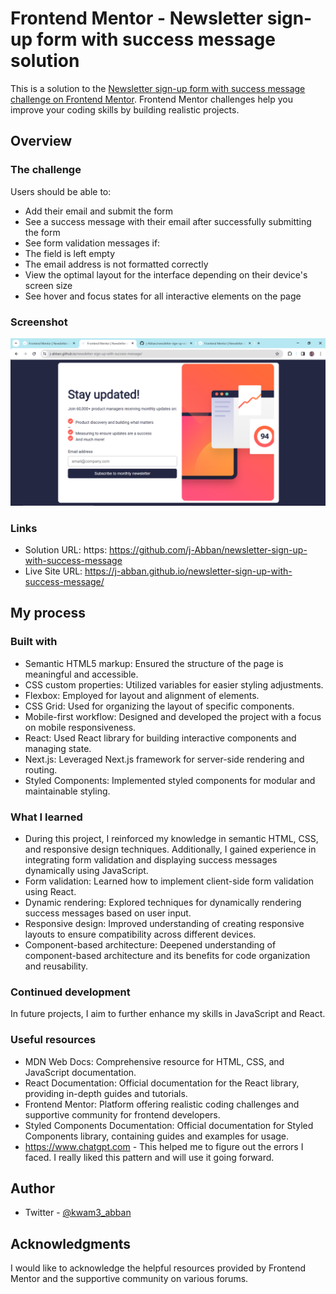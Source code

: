 # Frontend Mentor - Newsletter sign-up form with success message solution

This is a solution to the [Newsletter sign-up form with success message challenge on Frontend Mentor](https://www.frontendmentor.io/challenges/newsletter-signup-form-with-success-message-3FC1AZbNrv). Frontend Mentor challenges help you improve your coding skills by building realistic projects.

## Overview

### The challenge

Users should be able to:

- Add their email and submit the form
- See a success message with their email after successfully submitting the form
- See form validation messages if:
- The field is left empty
- The email address is not formatted correctly
- View the optimal layout for the interface depending on their device's screen size
- See hover and focus states for all interactive elements on the page

### Screenshot

![Solution Screenshot](./assets/images/screenshotnew.png)

### Links

- Solution URL: https: https://github.com/j-Abban/newsletter-sign-up-with-success-message
- Live Site URL: https://j-abban.github.io/newsletter-sign-up-with-success-message/

## My process

### Built with

- Semantic HTML5 markup: Ensured the structure of the page is meaningful and accessible.
- CSS custom properties: Utilized variables for easier styling adjustments.
- Flexbox: Employed for layout and alignment of elements.
- CSS Grid: Used for organizing the layout of specific components.
- Mobile-first workflow: Designed and developed the project with a focus on mobile responsiveness.
- React: Used React library for building interactive components and managing state.
- Next.js: Leveraged Next.js framework for server-side rendering and routing.
- Styled Components: Implemented styled components for modular and maintainable styling.

### What I learned

- During this project, I reinforced my knowledge in semantic HTML, CSS, and responsive design techniques. Additionally, I gained experience in integrating form validation and displaying success messages dynamically using JavaScript.
- Form validation: Learned how to implement client-side form validation using React.
- Dynamic rendering: Explored techniques for dynamically rendering success messages based on user input.
- Responsive design: Improved understanding of creating responsive layouts to ensure compatibility across different devices.
- Component-based architecture: Deepened understanding of component-based architecture and its benefits for code organization and reusability.

### Continued development

In future projects, I aim to further enhance my skills in JavaScript and React.

### Useful resources
- MDN Web Docs: Comprehensive resource for HTML, CSS, and JavaScript documentation.
- React Documentation: Official documentation for the React library, providing in-depth guides and tutorials.
- Frontend Mentor: Platform offering realistic coding challenges and supportive community for frontend developers.
- Styled Components Documentation: Official documentation for Styled Components library, containing guides and examples for usage.
- https://www.chatgpt.com - This helped me to figure out the errors I faced. I really liked this pattern and will use it going forward.

## Author
- Twitter - [@kwam3_abban](https://www.twitter.com/@kwam3_abban)

## Acknowledgments

I would like to acknowledge the helpful resources provided by Frontend Mentor and the supportive community on various forums.
